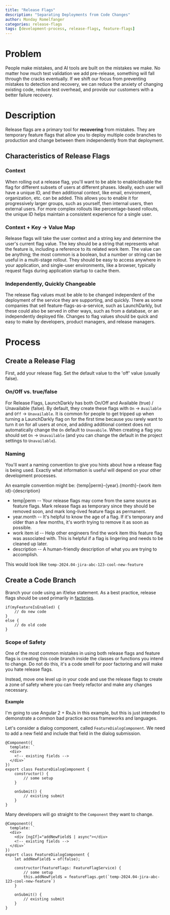 ```yaml
---
title: "Release Flags"
description: "Separating Deployments from Code Changes"
author: Monday Romelfanger
categories: release-flags
tags: [development-process, release-flags, feature-flags]
---
```


# Problem

People make mistakes, and AI tools are built on the mistakes we make. No matter how much test validation we add pre-release, something will fall through the cracks eventually. If we shift our focus from preventing mistakes to detection and recovery, we can reduce the anxiety of changing existing code, reduce test overhead, and provide our customers with a better failure recovery.

# Description

Release flags are a primary tool for **recovering** from mistakes. They are temporary feature flags that allow you to deploy multiple code branches to production and change between them independently from that deployment.

## Characteristics of Release Flags

### Context

When rolling out a release flag, you'll want to be able to enable/disable the flag for different subsets of users at different phases. Ideally, each user will have a unique ID, and then additional context, like email, environment, organization, etc. can be added. This allows you to enable it for progressively larger groups, such as yourself, then internal users, then external users. For more complex rollouts like percentage-based rollouts, the unique ID helps maintain a consistent experience for a single user.

### Context + Key -> Value Map

Release flags will take the user context and a string key and determine the user's current flag value. The key should be a string that represents what the feature is, including a reference to its related work item. The value can be anything; the most common is a boolean, but a number or string can be useful in a multi-stage rollout. They should be easy to access anywhere in your application, and single-user environments, like a browser, typically request flags during application startup to cache them.

### Independently, Quickly Changeable

The release flag values must be able to be changed independent of the deployment of the service they are supporting, and quickly. There as some companies that sell feature-flags-as-a-service, such as LaunchDarkly, but these could also be served in other ways, such as from a database, or an independently deployed file. Changes to flag values should be quick and easy to make by developers, product managers, and release managers.

# Process

## Create a Release Flag

First, add your release flag. Set the default value to the 'off' value (usually false).

### On/Off vs. true/false

For Release Flags, LaunchDarkly has both On/Off and Available (true) / Unavailable (false). By default, they create these flags with `On` -> `Available` and `Off` -> `Unavailable`. It is common for people to get tripped up when turning a LaunchDarkly flag on for the first time because you rarely want to turn it on for all users at once, and adding additional context does not automatically change the `On` default to `Unavabile`. When creating a flag you should set `On` -> `Unavailable` (and you can change the default in the project settings to `Unavailable`).

### Naming

You'll want a naming convention to give you hints about how a release flag is being used. Exactly what information is useful will depend on your other development processes.

An example convention might be: {temp|perm}-{year}.{month}-{work item id}-{description}

- temp|perm -- Your release flags may come from the same source as feature flags. Mark release flags as temporary since they should be removed soon, and mark long-lived feature flags as permanent.
- year.month -- It's helpful to know the age of a flag. If it's temporary and older than a few months, it's worth trying to remove it as soon as possible.
- work item id -- Help other engineers find the work item this feature flag was associated with. This is helpful if a flag is lingering and needs to be cleaned up later.
- description -- A human-friendly description of what you are trying to accomplish.

This would look like `temp-2024.04-jira-abc-123-cool-new-feature`

## Create a Code Branch

Branch your code using an if/else statement. As a best practice, release flags should be used primarily in [factories](https://refactoring.guru/design-patterns/factory-method).

```
if(myFeatureIsEnabled) {
    // do new code
}
else {
    // do old code
}
```

### Scope of Safety

One of the most common mistakes in using both release flags and feature flags is creating this code branch inside the classes or functions you intend to change. Do not do this, it's a code smell for poor factoring and will make you hate release flags.

Instead, move one level up in your code and use the release flags to create a zone of safety where you can freely refactor and make any changes necessary.

#### Example

I'm going to use Angular 2 + RxJs in this example, but this is just intended to demonstrate a common bad practice across frameworks and languages.

Let's consider a dialog component, called `FeatureDialogComponent`. We need to add a new field and include that field in the dialog submission.

```
@Component({
  template: `
  <div>
    <!-- existing fields -->
  </div>`
})
export class FeatureDialogComponent {
    constructor() {
        // some setup
    }

    onSubmit() {
        // existing submit
    }
}
```

Many developers will go straight to the `Component` they want to change. 

```
@Component({
  template: `
  <div>
    <div [ngIf]="addNewField$ | async"></div>
    <!-- existing fields -->
  </div>`
})
export class FeatureDialogComponent {
    let addNewField$ = of(false);

    constructor(featureFlags: FeatureFlagService) {
        // some setup
        this.addNewField$ = featureFlags.get(`temp-2024.04-jira-abc-123-cool-new-feature`)
    }

    onSubmit() {
        // existing submit
    }
}
```